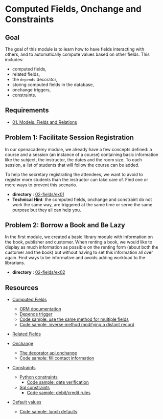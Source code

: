 # Computed Fields, Onchange and Constraints

## Goal

The goal of this module is to learn how to have fields interacting with others,
and to automatically compute values based on other fields. This includes:

* computed fields,
* related fields,
* the `depends` decorator,
* storing computed fields in the database,
* onchange triggers,
* constraints.

## Requirements

* [01. Models, Fields and Relations](../01-models/)

## Problem 1: Facilitate Session Registration

In our openacademy module, we already have a few concepts defined: a course and
a session (an instance of a course) containing basic information like the subject,
the instructor, the dates and the room size. To each session, a list of students
that will follow the course can be added.

To help the secretary registrating the attendees, we want to avoid to register
more students than the instructor can take care of. Find one or more ways to
prevent this scenario.

- **directory** : [02-fields/ex01](./ex01/)
- **Technical Hint**: the computed fields, onchange and constraint do not work
  the same way, are triggered at the same time or serve the same purpose but
  they all can help you.

## Problem 2: Borrow a Book and Be Lazy

In the first module, we created a basic library module with information on the
book, publisher and customer. When renting a book, we would like to display as
much information as possible on the renting form (about both the customer and
the book) but without having to set this information all over again. Find ways
to be informative and avoids adding workload to the librarians.

- **directory** : [02-fields/ex02](./ex02/)

## Resources

* [Computed Fields](https://www.odoo.com/documentation/9.0/reference/orm.html#computed-fields)
    * [ORM documentation](https://www.odoo.com/documentation/9.0/reference/orm.html#field-computed)
    * [Depends trigger](https://www.odoo.com/documentation/9.0/reference/orm.html#openerp.api.depends)
    * [Code sample: use the same method for multiple fields](https://github.com/odoo/odoo/blob/a4378111/addons/point_of_sale/point_of_sale.py#L1485)
    * [Code sample: inverse method modifying a distant record](https://github.com/odoo/odoo/blob/a4378111/addons/delivery/models/delivery_carrier.py#L53)
* [Related Fields](https://www.odoo.com/documentation/9.0/reference/orm.html#related-fields)

* [Onchange](https://www.odoo.com/documentation/9.0/reference/orm.html#onchange-updating-ui-on-the-fly)
    * [The decorator api.onchange](https://www.odoo.com/documentation/9.0/reference/orm.html#openerp.api.onchange)
    * [Code sample: fill contact information](https://github.com/odoo/odoo/blob/a4378111/addons/hr_recruitment/models/hr_recruitment.py#L244)

* [Constraints](https://www.odoo.com/documentation/9.0/howtos/backend.html#model-constraints)
    * [Python constraints](https://www.odoo.com/documentation/9.0/reference/orm.html#openerp.api.constrains)
        * [Code sample: date verification](https://github.com/odoo/odoo/blob/a4378111/addons/event/models/event.py#L203)
    * [Sql constraints](https://www.odoo.com/documentation/9.0/reference/orm.html#openerp.models.Model._sql_constraints)
        * [Code sample: debit/credit rules](https://github.com/odoo/odoo/blob/a4378111/addons/account/models/account_move.py#L406)

* [Default values](http://www.odoo.com/documentation/9.0/reference/orm.html#openerp.fields.Field)
    * [Code sample: lunch defaults](https://github.com/odoo/odoo/blob/a4378111/addons/lunch/models/lunch.py#L28)
